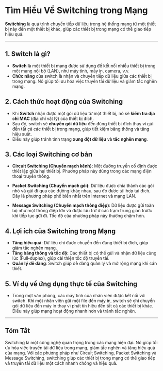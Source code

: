 #  Tìm Hiểu Về Switching trong Mạng

**Switching** là quá trình chuyển tiếp dữ liệu trong hệ thống mạng từ một thiết bị này đến một thiết bị khác, giúp các thiết bị trong mạng có thể giao tiếp hiệu quả.

---

## 1. **Switch là gì?**
- **Switch** là một thiết bị mạng được sử dụng để kết nối nhiều thiết bị trong một mạng nội bộ (LAN), như máy tính, máy in, camera, v.v.
- **Chức năng** của switch là nhận và chuyển tiếp dữ liệu giữa các thiết bị trong mạng. Nó giúp tối ưu hóa việc truyền tải dữ liệu và giảm tắc nghẽn mạng.

## 2. **Cách thức hoạt động của Switching**
- Khi **Switch** nhận được một gói dữ liệu từ một thiết bị, nó sẽ **kiểm tra địa chỉ MAC** (địa chỉ vật lý) của thiết bị đích.
- Sau đó, switch sẽ **chuyển gói dữ liệu** đến đúng thiết bị đích thay vì gửi đến tất cả các thiết bị trong mạng, giúp tiết kiệm băng thông và tăng hiệu suất.
- Điều này giúp tránh tình trạng **xung đột dữ liệu** và **tắc nghẽn mạng**.

## 3. **Các loại Switching cơ bản**
   - **Circuit Switching (Chuyển mạch kênh)**: Một đường truyền cố định được thiết lập giữa hai thiết bị. Phương pháp này dùng trong các mạng điện thoại truyền thống.
   
   - **Packet Switching (Chuyển mạch gói)**: Dữ liệu được chia thành các gói nhỏ và gửi đi qua các đường khác nhau, sau đó được tái hợp tại đích. Đây là phương pháp phổ biến nhất trên Internet và mạng LAN.
   
   - **Message Switching (Chuyển mạch thông điệp)**: Dữ liệu được gửi toàn bộ như một thông điệp lớn và được lưu trữ ở các trạm trung gian trước khi tiếp tục gửi đi. Tốc độ của phương pháp này thường chậm hơn.

## 4. **Lợi ích của Switching trong Mạng**
   - **Tăng hiệu quả**: Dữ liệu chỉ được chuyển đến đúng thiết bị đích, giúp giảm tắc nghẽn mạng.
   - **Tăng băng thông và tốc độ**: Các thiết bị có thể gửi và nhận dữ liệu cùng lúc (Full-duplex), giúp cải thiện tốc độ truyền tải.
   - **Quản lý dễ dàng**: Switch giúp dễ dàng quản lý và mở rộng mạng khi cần thiết.

## 5. **Ví dụ về ứng dụng thực tế của Switching**
   - Trong một văn phòng, các máy tính của nhân viên được kết nối với switch. Khi một nhân viên gửi một file đến máy in, switch sẽ chỉ chuyển gói dữ liệu đến máy in thay vì phát tín hiệu đến tất cả các thiết bị khác. Điều này giúp mạng hoạt động nhanh hơn và tránh tắc nghẽn.

---

##  **Tóm Tắt**
Switching là một công nghệ quan trọng trong các mạng hiện đại. Nó giúp tối ưu hóa việc truyền tải dữ liệu trong mạng, giảm tắc nghẽn và tăng hiệu quả của mạng. Với các phương pháp như Circuit Switching, Packet Switching và Message Switching, switching giúp các thiết bị trong mạng có thể giao tiếp và truyền tải dữ liệu một cách nhanh chóng và hiệu quả.
